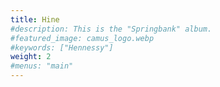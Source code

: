 ```yaml
---
title: Hine
#description: This is the "Springbank" album.
#featured_image: camus_logo.webp
#keywords: ["Hennessy"]
weight: 2
#menus: "main"
---
```

